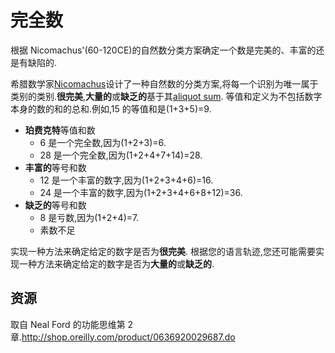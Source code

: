# 完全数

根据 Nicomachus'(60-120CE)的自然数分类方案确定一个数是完美的、丰富的还是有缺陷的.

希腊数学家[Nicomachus](https://en.wikipedia.org/wiki/Nicomachus)设计了一种自然数的分类方案,将每一个识别为唯一属于类别的类别.**很完美**,**大量的**或**缺乏的**基于其[aliquot sum](https://en.wikipedia.org/wiki/Aliquot_sum). 等值和定义为不包括数字本身的数的和的总和.例如,15 的等值和是(1+3+5)=9.

- **珀费克特**等值和数
  - 6 是一个完全数,因为(1+2+3)=6.
  - 28 是一个完全数,因为(1+2+4+7+14)=28.
- **丰富的**等号和数
  - 12 是一个丰富的数字,因为(1+2+3+4+6)=16.
  - 24 是一个丰富的数字,因为(1+2+3+4+6+8+12)=36.
- **缺乏的**等号和数
  - 8 是亏数,因为(1+2+4)=7.
  - 素数不足

实现一种方法来确定给定的数字是否为**很完美**. 根据您的语言轨迹,您还可能需要实现一种方法来确定给定的数字是否为**大量的**或**缺乏的**.

[help-page]: https://exercism.io/tracks/rust/learning
[modules]: https://doc.rust-lang.org/book/2018-edition/ch07-00-modules.html
[cargo]: https://doc.rust-lang.org/book/2018-edition/ch14-00-more-about-cargo.html
[rust-tests]: https://doc.rust-lang.org/book/2018-edition/ch11-02-running-tests.html

## 资源

取自 Neal Ford 的功能思维第 2 章.<http://shop.oreilly.com/product/0636920029687.do>
